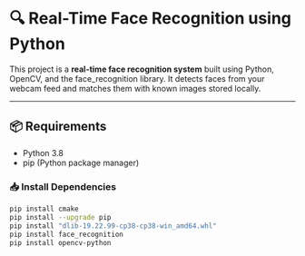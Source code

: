 # 🔍 Real-Time Face Recognition using Python

This project is a **real-time face recognition system** built using Python, OpenCV, and the face_recognition library. It detects faces from your webcam feed and matches them with known images stored locally.

---

## 📦 Requirements

- Python 3.8
- pip (Python package manager)

### 📥 Install Dependencies

```bash
pip install cmake
pip install --upgrade pip
pip install "dlib-19.22.99-cp38-cp38-win_amd64.whl"
pip install face_recognition
pip install opencv-python
